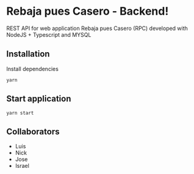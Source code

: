 # Rebaja pues Casero - Backend!

REST API for web application Rebaja pues Casero (RPC) developed with NodeJS + Typescript and MYSQL

## Installation
 
Install dependencies

```
yarn
```

## Start application

```
yarn start
```

## Collaborators 

* Luis
* Nick
* Jose
* Israel
